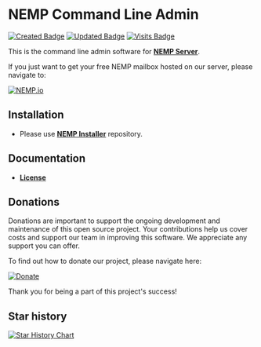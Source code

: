 # NEMP Command Line Admin

[![Created Badge](https://badges.pufler.dev/created/libersoft-org/nemp-admin-cli)](https://badges.pufler.dev) [![Updated Badge](https://badges.pufler.dev/updated/libersoft-org/nemp-admin-cli)](https://badges.pufler.dev) [![Visits Badge](https://badges.pufler.dev/visits/libersoft-org/nemp-admin-cli)](https://badges.pufler.dev)

This is the command line admin software for [**NEMP Server**](https://github.com/libersoft-org/nemp-server/).

If you just want to get your free NEMP mailbox hosted on our server, please navigate to:

[![NEMP.io](https://raw.githubusercontent.com/libersoft-org/nemp-documentation/main/logo.png)](https://nemp.io)

## Installation

- Please use [**NEMP Installer**](https://github.com/libersoft-org/nemp-install/) repository.

## Documentation

- [**License**](./LICENSE)

## Donations

Donations are important to support the ongoing development and maintenance of this open source project. Your contributions help us cover costs and support our team in improving this software. We appreciate any support you can offer.

To find out how to donate our project, please navigate here:

[![Donate](https://raw.githubusercontent.com/libersoft-org/nemp-documentation/main/donate.png)](https://libersoft.org/donations)

Thank you for being a part of this project's success!

## Star history

[![Star History Chart](https://api.star-history.com/svg?repos=libersoft-org/nemp-admin-cli&type=Date)](https://star-history.com/#libersoft-org/nemp-admin-cli&Date)

